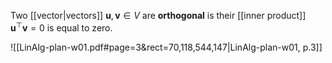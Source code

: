
Two [[vector|vectors]] $\mathbf{u}, \mathbf{v} \in V$ are **orthogonal** is their [[inner product]] $\mathbf{u}^{\top}\mathbf{v} =0$ is equal to zero.

![[LinAlg-plan-w01.pdf#page=3&rect=70,118,544,147|LinAlg-plan-w01, p.3]]
